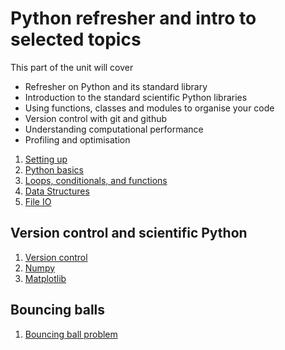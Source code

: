 # Python refresher and intro to selected topics

This part of the unit will cover

* Refresher on Python and its standard library
* Introduction to the standard scientific Python libraries
* Using functions, classes and modules to organise your code
* Version control with git and github
* Understanding computational performance
* Profiling and optimisation

1. [Setting up](settingup)
1. [Python basics](basics)
1. [Loops, conditionals, and functions](basics2)
1. [Data Structures](structures)
1. [File IO](fileio)

## Version control and scientific Python

1. [Version control](versioncontrol)
1. [Numpy](numpy)
1. [Matplotlib](matplotlib)

## Bouncing balls

1. [Bouncing ball problem](bouncing)
